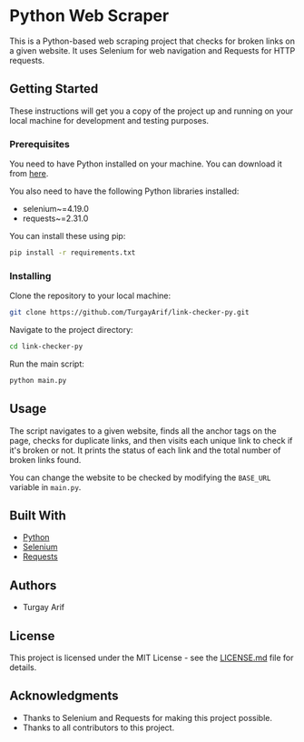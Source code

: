 # Python Web Scraper

This is a Python-based web scraping project that checks for broken links on a given website. It uses Selenium for web navigation and Requests for HTTP requests.

## Getting Started

These instructions will get you a copy of the project up and running on your local machine for development and testing purposes.

### Prerequisites

You need to have Python installed on your machine. You can download it from [here](https://www.python.org/downloads/).

You also need to have the following Python libraries installed:
- selenium~=4.19.0
- requests~=2.31.0

You can install these using pip:
```bash
pip install -r requirements.txt
```

### Installing

Clone the repository to your local machine:
```bash
git clone https://github.com/TurgayArif/link-checker-py.git
```

Navigate to the project directory:
```bash
cd link-checker-py
```

Run the main script:
```bash
python main.py
```

## Usage

The script navigates to a given website, finds all the anchor tags on the page, checks for duplicate links, and then visits each unique link to check if it's broken or not. It prints the status of each link and the total number of broken links found.

You can change the website to be checked by modifying the `BASE_URL` variable in `main.py`.

## Built With

- [Python](https://www.python.org/)
- [Selenium](https://www.selenium.dev/)
- [Requests](https://docs.python-requests.org/en/master/)

## Authors

- Turgay Arif

## License

This project is licensed under the MIT License - see the [LICENSE.md](LICENSE.md) file for details.

## Acknowledgments

- Thanks to Selenium and Requests for making this project possible.
- Thanks to all contributors to this project.
